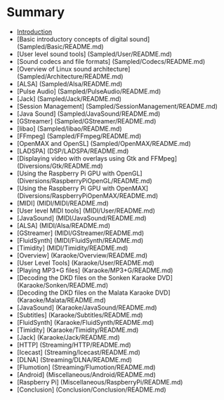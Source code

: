 # Summary

* [Introduction](README.md)
* [Basic introductory concepts of  digital sound] (Sampled/Basic/README.md)
* [User level sound tools] (Sampled/User/README.md)
* [Sound codecs and file formats] (Sampled/Codecs/README.md)
* [Overview of Linux sound architecture] (Sampled/Architecture/README.md)
* [ALSA] (Sampled/Alsa/README.md)
* [Pulse Audio] (Sampled/PulseAudio/README.md)
* [Jack] (Sampled/Jack/README.md)
* [Session Management] (Sampled/SessionManagement/README.md)
* [Java Sound] (Sampled/JavaSound/README.md)
* [GStreamer] (Sampled/GStreamer/README.md)
* [libao] (Sampled/libao/README.md)
* [FFmpeg] (Sampled/FFmpeg/README.md)
* [OpenMAX and OpenSL] (Sampled/OpenMAX/README.md)
* [LADSPA] (DSP/LADSPA/README.md)
* [Displaying video with overlays using Gtk and FFMpeg] (Diversions/Gtk/README.md)
* [Using the Raspberry Pi GPU with OpenGL] (Diversions/RaspberryPiOpenGL/README.md)
* [Using the Raspberry Pi GPU	 with OpenMAX] (Diversions/RaspberryPiOpenMAX/README.md)
* [MIDI] (MIDI/MIDI/README.md)
* [User level MIDI tools] (MIDI/User/README.md)
* [JavaSound] (MIDI/JavaSound/README.md)
* [ALSA] (MIDI/Alsa/README.md)
* [GStreamer] (MIDI/GStreamer/README.md)
* [FluidSynth] (MIDI/FluidSynth/README.md)
* [Timidity] (MIDI/Timidity/README.md)
* [Overview] (Karaoke/Overview/README.md)
* [User Level Tools] (Karaoke/User/README.md)
* [Playing MP3+G files] (Karaoke/MP3+G/README.md)
* [Decoding the DKD files on the Sonken Karaoke DVD] (Karaoke/Sonken/README.md)
* [Decoding the DKD files on the Malata Karaoke DVD] (Karaoke/Malata/README.md)
* [JavaSound] (Karaoke/JavaSound/README.md)
* [Subtitles] (Karaoke/Subtitles/README.md)
* [FluidSynth] (Karaoke/FluidSynth/README.md)
* [Timidity] (Karaoke/Timidity/README.md)
* [Jack] (Karaoke/Jack/README.md)
* [HTTP] (Streaming/HTTP/README.md)
* [Icecast] (Streaming/Icecast/README.md)
* [DLNA] (Streaming/DLNA/README.md)
* [Flumotion] (Streaming/Flumotion/README.md)
* [Android] (Miscellaneous/Android/README.md)
* [Raspberry Pi] (Miscellaneous/RaspberryPi/README.md)
* [Conclusion] (Conclusion/Conclusion/README.md)

